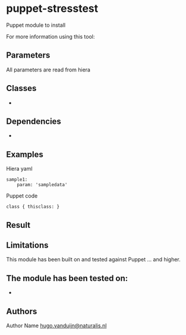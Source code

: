 puppet-stresstest
===================

Puppet module to install 

For more information using this tool: 

Parameters
-------------
All parameters are read from hiera

Classes
-------------
- 

Dependencies
-------------
- 

Examples
-------------
Hiera yaml
```
sample1:
    param: 'sampledata'
```
Puppet code
```
class { thisclass: }
```
Result
-------------


Limitations
-------------
This module has been built on and tested against Puppet ... and higher.

The module has been tested on:
- 
- 

Authors
-------------
Author Name <hugo.vanduijn@naturalis.nl>

